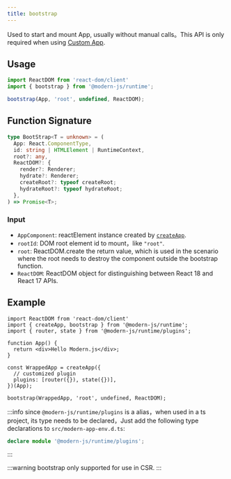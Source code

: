 ```yaml
---
title: bootstrap
---
```


Used to start and mount App, usually without manual calls。This API is only required when using [Custom App](/docs/guides/advanced-features/custom-app).

## Usage

```ts
import ReactDOM from 'react-dom/client'
import { bootstrap } from '@modern-js/runtime';

bootstrap(App, 'root', undefined, ReactDOM);
```

## Function Signature

```ts
type BootStrap<T = unknown> = (
  App: React.ComponentType,
  id: string | HTMLElement | RuntimeContext,
  root?: any,
  ReactDOM?: {
    render?: Renderer;
    hydrate?: Renderer;
    createRoot?: typeof createRoot;
    hydrateRoot?: typeof hydrateRoot;
  },
) => Promise<T>;
```

### Input

- `AppComponent`: reactElement instance created by [`createApp`](./create-app).
- `rootId`: DOM root element id to mount，like `"root"`.
- `root`: ReactDOM.create the return value, which is used in the scenario where the root needs to destroy the component outside the bootstrap function.
- `ReactDOM`: ReactDOM object for distinguishing between React 18 and React 17 APIs.

## Example

```tsx
import ReactDOM from 'react-dom/client'
import { createApp, bootstrap } from '@modern-js/runtime';
import { router, state } from '@modern-js/runtime/plugins';

function App() {
  return <div>Hello Modern.js</div>;
}

const WrappedApp = createApp({
  // customized plugin
  plugins: [router({}), state({})],
})(App);

bootstrap(WrappedApp, 'root', undefined, ReactDOM);

```

:::info
since `@modern-js/runtime/plugins` is a alias，when used in a ts project, its type needs to be declared，Just add the following type declarations to `src/modern-app-env.d.ts`:

```ts
declare module '@modern-js/runtime/plugins';
```
:::

:::warning
bootstrap only supported for use in CSR.
:::
